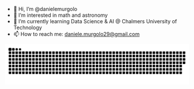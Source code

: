 - 👋 Hi, I’m @danielemurgolo
- 👀 I’m interested in math and astronomy
- 🌱 I’m currently learning Data Science & AI @ Chalmers University of Technology
- 📫 How to reach me: daniele.murgolo29@gmail.com

<picture>
  <source media="(prefers-color-scheme: dark)" srcset="https://github.com/danielemurgolo/danielemurgolo/blob/output/github-contribution-grid-snake-dark.svg" />
  <img alt="github-snake" src="https://github.com/danielemurgolo/danielemurgolo/blob/output/github-contribution-grid-snake.svg" />
</picture>
<!---
danielemurgolo/danielemurgolo is a ✨ special ✨ repository because its `README.md` (this file) appears on your GitHub profile.
You can click the Preview link to take a look at your changes.
--->
